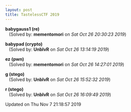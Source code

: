 ```yaml
---
layout: post
title: TastelessCTF 2019
---
```


<!--break-->

**babygauss1 (re)**  
&nbsp;&nbsp;&nbsp;(Solved by: **mementomori** on _Sat Oct 26 20:30:23 2019_)  
  
**babypad (crypto)**  
&nbsp;&nbsp;&nbsp;(Solved by: **UnblvR** on _Sat Oct 26 13:14:19 2019_)  
  
**ez (pwn)**  
&nbsp;&nbsp;&nbsp;(Solved by: **mementomori** on _Sat Oct 26 14:27:01 2019_)  
  
**g (stego)**  
&nbsp;&nbsp;&nbsp;(Solved by: **UnblvR** on _Sat Oct 26 15:52:32 2019_)  
  
**r (stego)**  
&nbsp;&nbsp;&nbsp;(Solved by: **UnblvR** on _Sat Oct 26 16:09:49 2019_)  
  


Updated on Thu Nov  7 21:18:57 2019
